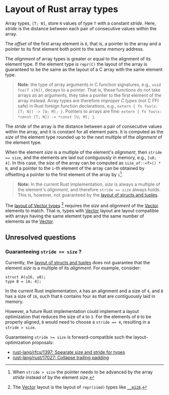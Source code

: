 # Layout of Rust array types

Array types, `[T; N]`, store `N` values of type `T` with a constant _stride_.
Here, _stride_ is the distance between each pair of consecutive values within
the array.

The _offset_ of the first array element is `0`, that is, a pointer to the array
and a pointer to its first element both point to the same memory address.

The _alignment_ of array types is greater or equal to the alignment of its
element type. If the element type is `repr(C)` the layout of the array is
guaranteed to be the same as the layout of a C array with the same element type.

> **Note**: the type of array arguments in C function signatures, e.g., `void
> foo(T x[N])`, decays to a pointer. That is, these functions do not take arrays
> as an arguments, they take a pointer to the first element of the array
> instead. Array types are therefore _improper C types_ (not C FFI safe) in Rust
> foreign function declarations, e.g., `extern { fn foo(x: [T; N]) -> [U; M];
> }`. Pointers to arrays are fine: `extern { fn foo(x: *const [T; N]) -> *const
> [U; M]; }`.

The _stride_ of the array is the distance between a pair of consecutive values
within the array, and it is constant for all element pairs. It is computed as
the _size_ of the element type rounded up to the next multiple of the
_alignment_ of the element type.

When the element _size_ is a multiple of the element's _alignment_, then `stride
== size`, and the elements are laid out contiguously in memory, e.g., `[u8; 4]`.
In this case, the _size_ of the array can be computed as `size_of::<T>() * N`,
and a pointer to the `i`-th element of the array can be obtained by offsetting a
pointer to the first element of the array by `i`[^1].

> **Note:** In the current Rust implementation, _size_ is always a multiple of
> the element's _alignment_, and therefore `stride == size` always holds. This
> is, however, not guaranteed by the [layout of structs and tuples].

[^1]: When `stride > size` the pointer needs to be advanced by the array
    _stride_ instead of by the element _size_.

[layout of structs and tuples]: ./structs-and-tuples.md

The [layout of Vector types][Vector] [^2] requires the _size_ and _alignment_ of
the [Vector] elements to match. That is, types with [Vector] layout are layout
compatible with arrays having the same element type and the same number of
elements as the [Vector].

[^2]: The [Vector] layout is the layout of `repr(simd)` types like [`__m128`].

[Vector]: vectors.md
[`__m128`]: https://doc.rust-lang.org/core/arch/x86_64/struct.__m128.html

## Unresolved questions

### Guaranteeing `stride == size` ?

Currently, the [layout of structs and tuples] does not guarantee that the
element _size_ is a multiple of its _alignment_. For example, consider:

```rust,ignore
struct A(u16, u8);
type B = [A; 4];
```

In the current Rust implementation, `A` has an alignment and a size of `4`, and
`B` has a size of `16`, such that `B` contains four `A`s that are contiguously
laid in memory. 

However, a future Rust implementation could implement a layout optimization that
reduces the size of `A` to `3`. For the elements of `B` to be properly aligned,
`B` would need to choose a `stride == 4`, resulting in a `stride > size`.

Guaranteeing `stride >= size` is forward-compatible such the layout-optimization
proposals:
  
  * [rust-lang/rfcs/1397: Spearate size and stride for types](https://github.com/rust-lang/rfcs/issues/1397)
  * [rust-lang/rust/17027: Collapse trailing padding](https://github.com/rust-lang/rust/issues/17027)

